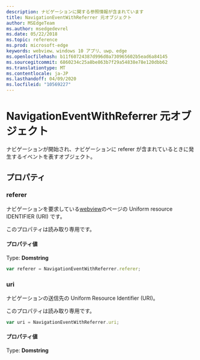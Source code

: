 ```yaml
---
description: ナビゲーションに関する参照情報が含まれています
title: NavigationEventWithReferrer 元オブジェクト
author: MSEdgeTeam
ms.author: msedgedevrel
ms.date: 05/22/2018
ms.topic: reference
ms.prod: microsoft-edge
keywords: webview、windows 10 アプリ、uwp、edge
ms.openlocfilehash: b11f60724387d996d0a730965602b5ead6a84145
ms.sourcegitcommit: 6860234c25a8be863b7f29a54838e78e120dbb62
ms.translationtype: MT
ms.contentlocale: ja-JP
ms.lasthandoff: 04/09/2020
ms.locfileid: "10569227"
---
```

# NavigationEventWithReferrer 元オブジェクト

ナビゲーションが開始され、ナビゲーションに referer が含まれているときに発生するイベントを表すオブジェクト。

## プロパティ

### referer

ナビゲーションを要求している[webview](../webview.md)のページの Uniform resource IDENTIFIER (URI) です。

このプロパティは読み取り専用です。

#### プロパティ値
Type: **Domstring**


```js
var referer = NavigationEventWithReferrer.referer;
```

### uri

ナビゲーションの送信先の Uniform Resource Identifier (URI)。

このプロパティは読み取り専用です。

```js
var uri = NavigationEventWithReferrer.uri;
```

#### プロパティ値
Type: **Domstring**
